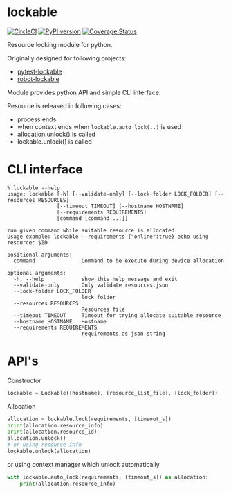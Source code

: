 # lockable

[![CircleCI](https://circleci.com/gh/jupe/py-lockable/tree/master.svg?style=svg)](https://circleci.com/gh/jupe/py-lockable/tree/master)
[![PyPI version](https://badge.fury.io/py/lockable.svg)](https://pypi.org/project/lockable/)
[![Coverage Status](https://coveralls.io/repos/github/jupe/pytest-lockable/badge.svg)](https://coveralls.io/github/jupe/py-lockable)

Resource locking module for python.

Originally designed for following projects:
* [pytest-lockable](https://github.com/jupe/pytest-lockable)
* [robot-lockable](https://github.com/jupe/robot-lockable)


Module provides python API and simple CLI interface.

Resource is released in following cases:
* process ends
* when context ends when `lockable.auto_lock(..)` is used
* allocation.unlock() is called
* lockable.unlock(<allocation>) is called

# CLI interface

```
% lockable --help
usage: lockable [-h] [--validate-only] [--lock-folder LOCK_FOLDER] [--resources RESOURCES]
                [--timeout TIMEOUT] [--hostname HOSTNAME]
                [--requirements REQUIREMENTS]
                [command [command ...]]

run given command while suitable resource is allocated.
Usage example: lockable --requirements {"online":true} echo using resource: $ID

positional arguments:
  command               Command to be execute during device allocation

optional arguments:
  -h, --help            show this help message and exit
  --validate-only       Only validate resources.json
  --lock-folder LOCK_FOLDER
                        lock folder
  --resources RESOURCES
                        Resources file
  --timeout TIMEOUT     Timeout for trying allocate suitable resource
  --hostname HOSTNAME   Hostname
  --requirements REQUIREMENTS
                        requirements as json string

```

# API's

Constructor
```python
lockable = Lockable([hostname], [resource_list_file], [lock_folder])
```

Allocation
```python
allocation = lockable.lock(requirements, [timeout_s])
print(allocation.resource_info)
print(allocation.resource_id)
allocation.unlock()
# or using resource info
lockable.unlock(allocation)
```

or using context manager which unlock automatically
```python
with lockable.auto_lock(requirements, [timeout_s]) as allocation:
    print(allocation.resource_info)
```
